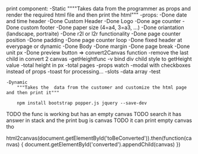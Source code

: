 print component:
    -Static
        """"Takes data from the programmer as props and render the required html file and then print the html"""
        -props:
            -Done date and time header
            -Done Custom Header
            -Done Logo 
            -Done age counter
            -Done custom footer
            -Done paper size (4=a4, 3=a3, ...)
            -Done oriantation (landscape, portraite)
            -Done r2l or l2r functionality
            -Done page counter position
            -Done padding
            -Done page counter loop
            -Done fixed header at everypage or dynamic
            -Done Body
            -Done margin
            -Done page break
            -Done unit px
            -Done preview button => convert2Canvas function
            -remove the last child in convert 2 canvas
            -getHeightfunc
            -v bind div child style to getHeight value
            -total height in px
            -total pages
            -props watch
            -modal with checkboxes instead of props
            -toast for processing...
            -slots
            -data array
            -test


    -Dynamic
        """Takes the  data from the customer and customize the html page and then print it"""

        npm install bootstrap popper.js jquery --save-dev 

TODO the func is working but has an empty canvas
TODO search it has answer in stack and the print bug is canvas
TODO it can print empty canvas tho

html2canvas(document.getElementById('toBeConverted')).then(function(canvas) {
            document.getElementById('converted').appendChild(canvas) 
            }) 